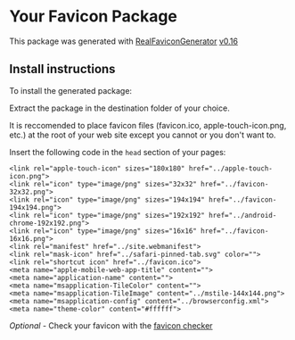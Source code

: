 # Your Favicon Package

This package was generated with [RealFaviconGenerator](https://realfavicongenerator.net/) [v0.16](https://realfavicongenerator.net/change_log#v0.16)

## Install instructions

To install the generated package:

Extract the package in the destination folder of your choice.

It is reccomended to place favicon files (favicon.ico, apple-touch-icon.png, etc.) at the root of your web site except you cannot or you don't want to.

Insert the following code in the `head` section of your pages:

    <link rel="apple-touch-icon" sizes="180x180" href="../apple-touch-icon.png">
    <link rel="icon" type="image/png" sizes="32x32" href="../favicon-32x32.png">
    <link rel="icon" type="image/png" sizes="194x194" href="../favicon-194x194.png">
    <link rel="icon" type="image/png" sizes="192x192" href="../android-chrome-192x192.png">
    <link rel="icon" type="image/png" sizes="16x16" href="../favicon-16x16.png">
    <link rel="manifest" href="../site.webmanifest">
    <link rel="mask-icon" href="../safari-pinned-tab.svg" color="">
    <link rel="shortcut icon" href="../favicon.ico">
    <meta name="apple-mobile-web-app-title" content="">
    <meta name="application-name" content="">
    <meta name="msapplication-TileColor" content="">
    <meta name="msapplication-TileImage" content="../mstile-144x144.png">
    <meta name="msapplication-config" content="../browserconfig.xml">
    <meta name="theme-color" content="#ffffff">

*Optional* - Check your favicon with the [favicon checker](https://realfavicongenerator.net/favicon_checker)